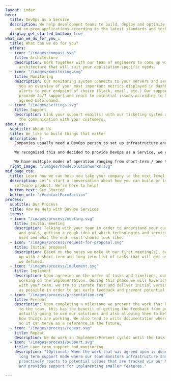 ```yaml
---
layout: index
hero:
  title: DevOps as a Service
  description: We help development teams to build, deploy and optimize Cloud-native
    and on-prem applications according to the latest standards and technologies.
  display_get_started_button: true
what_can_we_do_for_you_:
  title: What can we do for you?
  offers:
  - icon: "/images/compass.svg"
    title: Architecture
    description: Work together with our team of engineers to come up with the appropriate
      architecture that will suit your application-specific needs.
  - icon: "/images/monitoring.svg"
    title: Monitoring
    description: Our monitoring system connects to your servers and services, gives
      you an overview of your most important metrics displayed in dashboards and sends
      alerts to your endpoint of choice (Slack, email, etc.) Our support team can
      provide 24/7 support and react to potential issues according to SLAs that are
      agreed beforehand.
  - icon: "/images/settings.svg"
    title: Support
    description: Link your support email(s) with our ticketing system and let us do
      the communication with your customers.
about_us:
  subtitle: About Us
  title: We like to build things that matter
  description: |-
    Companies usually need a DevOps person to set up infrastructure and other tooling in the early phases of development and later on the need for active engagement diminishes until some milestone is reached (beta testing, product launch, etc.) Hiring a DevOps can be a long and painful process since there is a shortage of people with these skills on the market, so finding one can be hard (and expensive), also the need for these services may not always be there.

    We recognized this and decided to provide DevOps as a Service, we consider this is the most suitable way of cooperation for a large number of companies, no matter their size. Our team consists of people with vast experience working in the DevOps, SysOps, Networking and VoIP space. During the time we spent working in companies we recognized patterns in software development and applied that knowledge into making frameworks that allow us to quickly provision environments, set up monitoring and all other tooling needed for active development and running software in production.

    We have multiple modes of operation ranging from short-term / one time jobs to long term support. We are very flexible since we know that every customer has a unique set of requirements and it is our job to accommodate them.
  right_image: "/images/howdevolutionworks.svg"
mid_page_cta:
  title: Learn how we can help you take your company to the next level
  description: Let’s start a conversation about how you can build or improve your
    software product. We’re here to help!
  button_text: Get Started
  button_url: "/#contactFormSection"
process:
  subtitle: Our Process
  title: How We Help with DevOps Services
  items:
  - icon: "/images/process/meeting.svg"
    title: Initial meeting
    description: Talking with your team in order to understand your current position
      and goals, getting a rough idea of which technologies and services are being
      used and what the end result should look like.
  - icon: "/images/process/request-for-proposal.svg"
    title: Initial proposal
    description: Based on the notes we make at our first meeting(s), our team comes
      up with a short-term and long-term list of tasks that will get us to the goals
      we defined.
  - icon: "/images/process/implement.svg"
    title: Implement
    description: Upon agreeing on the order of tasks and timelines, our team starts
      working on the implementation. During this phase we will have active communication
      with your team, we try to iterate fast and deliver initial versions as soon
      as possible in order to get early feedback and prevent potential misunderstandings.
  - icon: "/images/process/presentation.svg"
    title: Present
    description: Upon completing a milestone we present the work that has been done
      to the team, this has the benefit of getting the feedback from people that are
      actually going to use our solutions and also allowing them to better understand
      how things are working. We also tend to write documentation where it is applicable
      so it can serve as a reference in the future.
  - icon: "/images/process/repeat.svg"
    title: Repeat
    description: We do work in Implement/Present cycles until the task list is closed.
  - icon: "/images/process/support.svg"
    title: Long term support and monitoring
    description: "(Optional) When the work that was agreed upon is done, we go into
      long term support mode where our team monitors infrastructure and services,
      proactively reacts to potential issues that are tracked via our Monitoring system
      and provides support for implementing smaller features."

---
```

